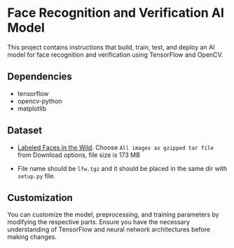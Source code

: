# Face Recognition and Verification AI Model

This project contains instructions that build, train, test, and deploy an AI model for face recognition and verification using TensorFlow and OpenCV.

## Dependencies

- tensorflow
- opencv-python
- matplotlib

## Dataset

- [Labeled Faces in the Wild](https://vis-www.cs.umass.edu/lfw/#download). Choose ```All images as gzipped tar file``` from Download options, file size is 173 MB

- File name should be ```lfw.tgz``` and it should be placed in the same dir with ```setup.py``` file.

## Customization

You can customize the model, preprocessing, and training parameters by modifying the respective parts. Ensure you have the necessary understanding of TensorFlow and neural network architectures before making changes.
